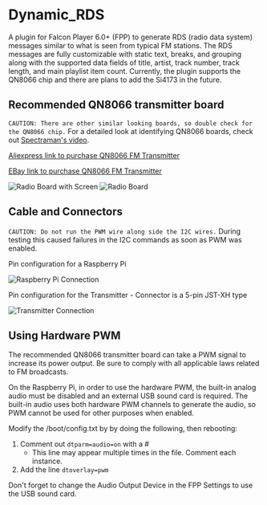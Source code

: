 # Dynamic_RDS

A plugin for Falcon Player 6.0+ (FPP) to generate RDS (radio data system) messages similar to what is seen from typical FM stations. The RDS messages are fully customizable with static text, breaks, and grouping along with the supported data fields of title, artist, track number, track length, and main playlist item count. Currently, the plugin supports the QN8066 chip and there are plans to add the Si4173 in the future.

## Recommended QN8066 transmitter board
```CAUTION: There are other similar looking boards, so double check for the QN8066 chip.``` For a detailed look at identifying QN8066 boards, check out [Spectraman's video](https://www.youtube.com/watch?v=i8re0nc_FdY&t=1017s).

[Aliexpress link to purchase QN8066 FM Transmitter](https://a.aliexpress.com/_mLTpVqO)

[EBay link to purchase QN8066 FM Transmitter](https://www.ebay.com/itm/275031067583?mkcid=16&mkevt=1&mkrid=711-127632-2357-0&ssspo=PB6d-PpwRGC&sssrc=2349624&ssuid=rZ11O1LCRam&var=&widget_ver=artemis&media=COPY)

![Radio Board with Screen](images/radio_board_w_screen.jpeg)
![Radio Board](images/radio_board.jpeg)

## Cable and Connectors
```CAUTION: Do not run the PWM wire along side the I2C wires.``` During testing this caused failures in the I2C commands as soon as PWM was enabled.

Pin configuration for a Raspberry Pi

![Raspberry Pi Connection](images/raspberry_pi_connection.jpeg)

Pin configuration for the Transmitter - Connector is a 5-pin JST-XH type

![Transmitter Connection](images/radio_board_pinout.jpeg)

## Using Hardware PWM
The recommended QN8066 transmitter board can take a PWM signal to increase its power output. Be sure to comply with all applicable laws related to FM broadcasts.

On the Raspberry Pi, in order to use the hardware PWM, the built-in analog audio must be disabled and an external USB sound card is required. The built-in audio uses both hardware PWM channels to generate the audio, so PWM cannot be used for other purposes when enabled.

Modify the /boot/config.txt by by doing the following, then rebooting:
1. Comment out ```dtparm=audio=on``` with a #
   - This line may appear multiple times in the file. Comment each instance.
2. Add the line ```dtoverlay=pwm```

Don't forget to change the Audio Output Device in the FPP Settings to use the USB sound card.
